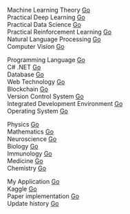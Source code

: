 Machine Learning Theory 
<a href="https://youngminpark2559.github.io/mltheory/README.html">Go</a><br/>
Practical Deep Learning 
<a href="https://youngminpark2559.github.io/pracdl/README.html">Go</a><br/>
Practical Data Science 
<a href="https://youngminpark2559.github.io/pracds/README.html">Go</a><br/>
Practical Reinforcement Learning 
<a href="https://youngminpark2559.github.io/pracrl/README.html">Go</a><br/>
Natural Language Processing 
<a href="https://youngminpark2559.github.io/nlp/README.html">Go</a><br/>
Computer Vision 
<a href="https://youngminpark2559.github.io/opencv/README.html">Go</a><br/> 

Programming Language 
<a href="https://youngminpark2559.github.io/plang/README.html">Go</a><br/>
C# .NET 
<a href="https://youngminpark2559.github.io/csharpdotnet/README.html">Go</a><br/>
Database 
<a href="https://youngminpark2559.github.io/db/README.html">Go</a><br/>
Web Technology 
<a href="https://youngminpark2559.github.io/webtech/README.html">Go</a><br/>
Blockchain 
<a href="https://youngminpark2559.github.io/blockchain/README.html">Go</a><br/>
Version Control System 
<a href="https://youngminpark2559.github.io/vcs/README.html">Go</a><br/>
Integrated Development Environment 
<a href="https://youngminpark2559.github.io/ide/README.html">Go</a><br/>
Operating System 
<a href="https://youngminpark2559.github.io/os/README.html">Go</a><br/>

Physics 
<a href="https://youngminpark2559.github.io/physics/README.html">Go</a><br/>
Mathematics 
<a href="https://youngminpark2559.github.io/mathematics/README.html">Go</a><br/>
Neuroscience 
<a href="https://youngminpark2559.github.io/neuroscience/README.html">Go</a><br/>
Biology 
<a href="https://youngminpark2559.github.io/biology/README.html">Go</a><br/>
Immunology 
<a href="https://youngminpark2559.github.io/immunology/README.html">Go</a><br/>
Medicine 
<a href="https://youngminpark2559.github.io/medicine/README.html">Go</a><br/>
Chemistry 
<a href="https://youngminpark2559.github.io/chemistry/README.html">Go</a><br/>

My Application 
<a href="https://youngminpark2559.github.io/myapp/README.html">Go</a><br/>
Kaggle 
<a href="https://youngminpark2559.github.io/kaggle/README.html">Go</a><br/>
Paper implementation 
<a href="https://youngminpark2559.github.io/ml_cv_p/README.html">Go</a><br/>
Update history 
<a href="https://youngminpark2559.github.io/youngminpark2559.github.io/update_hi.html">Go</a><br/>
